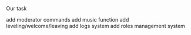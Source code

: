 Our task 

add moderator commands 
add music function 
add leveling/welcome/leaving 
add logs system 
add roles management system 
